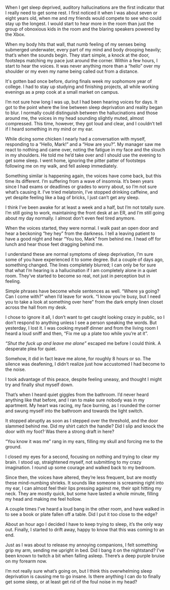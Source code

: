 When I get sleep deprived, auditory hallucinations are the first indicator that I really need to get some rest. I first noticed it when I was about seven or eight years old, when me and my friends would compete to see who could stay up the longest. I would start to hear more in the room than just the group of obnoxious kids in the room and the blaring speakers powered by the Xbox.

When my body hits that wall, that numb feeling of my senses being submerged underwater, every part of my mind and body drooping heavily; that’s when the sounds begin. They start simple, a knock at the door, footsteps matching my pace just around the corner. Within a few hours, I start to hear the voices. It was never anything more than a “hello” over my shoulder or my even my name being called out from a distance.

It's gotten bad once before, during finals week my sophomore year of college. I had to stay up studying and finishing projects, all while working evenings as a prep cook at a small market on campus.

I’m not sure how long I was up, but I had been hearing voices for days. It got to the point where the line between sleep deprivation and reality began to blur. I normally could distinguish between the hallucinations and those around me, the voices in my head sounding slightly muted, almost compressed. This time, however, they got loud and clear, and I couldn’t tell if I heard something in my mind or my ear.

While dicing some chicken I nearly had a conversation with myself, responding to a “Hello, Mark!” and a “How are you?”. My manager saw me react to nothing and came over, noting the fatigue in my face and the slouch in my shoulders. He told me he’d take over and I should use the evening to get some sleep. I went home, ignoring the pitter patter of footsteps following me on my walk, and fell asleep immediately.

Something similar is happening again, the voices have come back, but this time its different. I’m suffering from a wave of insomnia. It’s been years since I had exams or deadlines or grades to worry about, so I’m not sure what’s causing it. I’ve tried melatonin, I’ve stopped drinking caffeine, and yet despite feeling like a bag of bricks, I just can’t get any sleep.

I think I’ve been awake for at least a week and a half, but I’m not totally sure. I’m still going to work, maintaining the front desk at an ER, and I’m still going about my day normally. I almost don’t even feel tired anymore.

When the voices started, they were normal. I walk past an open door and hear a beckoning “hey hey” from the darkness. I tell a leaving patient to have a good night and hear “You too, Mark” from behind me. I head off for lunch and hear those feet dragging behind me.

I understand these are normal symptoms of sleep deprivation, I’m sure some of you have experienced it to some degree. But a couple of days ago, something changed. The lines completely blurred; I can only be for sure that what I’m hearing is a hallucination if I am completely alone in a quiet room. They’ve started to become so real, not just in perception but in feeling.

Simple phrases have become whole sentences as well. “Where ya going? Can I come with?” when I’d leave for work. “I know you’re busy, but I need you to take a look at something over here” from the dark empty linen closet across the hall from my desk.

I chose to ignore it all, I don’t want to get caught looking crazy in public, so I don’t respond to anything unless I see a person speaking the words. But yesterday, I lost it. I was cooking myself dinner and from the living room I heard a loud sniff and then, “Fix me up a plate too while you’re at it”.

*“Shut the fuck up and leave me alone”* escaped me before I could think. A desperate plea for quiet.

Somehow, it did in fact leave me alone, for roughly 8 hours or so. The silence was deafening, I didn’t realize just how accustomed I had become to the noise.

I took advantage of this peace, despite feeling uneasy, and thought I might try and finally shut myself down.

That’s when I heard quiet giggles from the bathroom. I’d never heard anything like that before, and I ran to make sure nobody was in my apartment. My heart was racing, my face burning, as I rounded the corner and swung myself into the bathroom and towards the light switch.

It stopped abruptly as soon as I stepped over the threshold, and the door slammed behind me. Did my shirt catch the handle? Did I slip and knock the door with my foot? Was there a strong draft in here?

“You know it was me” rang in my ears, filling my skull and forcing me to the ground.

I closed my eyes for a second, focusing on nothing and trying to clear my brain. I stood up, straightened myself, not submitting to my crazy imagination. I round up some courage and walked back to my bedroom.

Since then, the voices have altered, they’re less frequent, but are mostly these mind-numbing shrieks. It sounds like someone is screaming right into my ear, I can almost feel their lips pressing against me, their spit hitting my neck. They are mostly quick, but some have lasted a whole minute, filling my head and making me feel hollow.

A couple times I’ve heard a loud bang in the other room, and have walked in to see a book or plate fallen off a table. Did I put it too close to the edge?

About an hour ago I decided I have to keep trying to sleep, it’s the only way out. Finally, I started to drift away, happy to know that this was coming to an end.

Just as I was about to release my annoying companions, I felt something grip my arm, sending me upright in bed. Did I bang it on the nightstand? I’ve been known to twitch a bit when falling asleep. There’s a deep purple bruise on my forearm now.

I’m not really sure what’s going on, but I think this overwhelming sleep deprivation is causing me to go insane. Is there anything I can do to finally get some sleep, or at least get rid of the foul noise in my head?